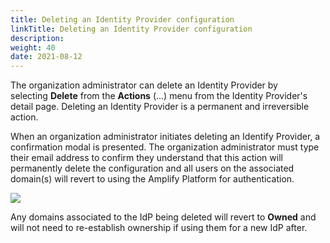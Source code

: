```yaml
---
title: Deleting an Identity Provider configuration
linkTitle: Deleting an Identity Provider configuration
description: 
weight: 40
date: 2021-08-12
---
```


The organization administrator can delete an Identity Provider by selecting **Delete** from the **Actions** (...) menu from the Identity Provider's detail page. Deleting an Identity Provider is a permanent and irreversible action.

When an organization administrator initiates deleting an Identify Provider, a confirmation modal is presented. The organization administrator must type their email address to confirm they understand that this action will permanently delete the configuration and all users on the associated domain(s) will revert to using the Amplify Platform for authentication.

![](/Images/360_delete_idp.png)

Any domains associated to the IdP being deleted will revert to **Owned** and will not need to re-establish ownership if using them for a new IdP after.
